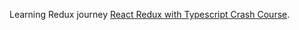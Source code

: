 Learning Redux journey [React Redux with Typescript Crash Course](https://www.youtube.com/watch?v=udr2rx_B99w).

